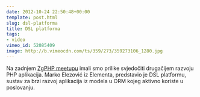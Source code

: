 ```yaml
---
date: 2012-10-24 22:50:48+00:00
template: post.html
slug: dsl-platforma
title: DSL platforma
tags:
- video
vimeo_id: 52085409
image: http://b.vimeocdn.com/ts/359/273/359273106_1280.jpg
---
```


Na zadnjem [ZgPHP meetupu](http://zgphp.org/2012/10/zgphp-meetup-14-u-nove-ratne-pobjede/) imali smo prilike svjedočiti drugačijem razvoju PHP aplikacija. Marko Elezović iz Elementa, predstavio je DSL platformu, sustav za brzi razvoj aplikacija iz modela u ORM kojeg aktivno koriste u poslovanju.



